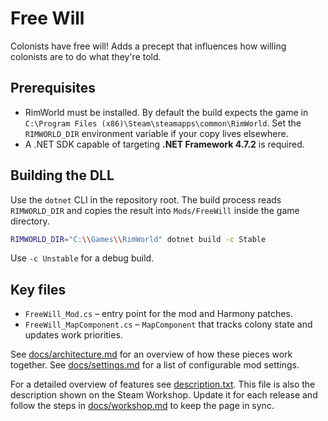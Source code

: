# Free Will

Colonists have free will! Adds a precept that influences how willing colonists are to do what they're told.

## Prerequisites

- RimWorld must be installed. By default the build expects the game in `C:\Program Files (x86)\Steam\steamapps\common\RimWorld`. Set the `RIMWORLD_DIR` environment variable if your copy lives elsewhere.
- A .NET SDK capable of targeting **.NET Framework 4.7.2** is required.

## Building the DLL

Use the `dotnet` CLI in the repository root. The build process reads `RIMWORLD_DIR` and copies the result into `Mods/FreeWill` inside the game directory.

```bash
RIMWORLD_DIR="C:\\Games\\RimWorld" dotnet build -c Stable
```

Use `-c Unstable` for a debug build.

## Key files

- `FreeWill_Mod.cs` &ndash; entry point for the mod and Harmony patches.
- `FreeWill_MapComponent.cs` &ndash; `MapComponent` that tracks colony state and updates work priorities.

See [docs/architecture.md](docs/architecture.md) for an overview of how these pieces work together.
See [docs/settings.md](docs/settings.md) for a list of configurable mod settings.

For a detailed overview of features see [description.txt](description.txt).
This file is also the description shown on the Steam Workshop. Update it for each
release and follow the steps in [docs/workshop.md](docs/workshop.md) to keep the
page in sync.
